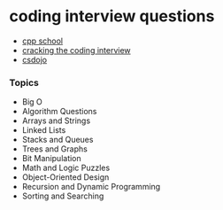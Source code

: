 # coding interview questions

- [cpp school](./cpp/)
- [cracking the coding interview](./cracking/)
- [csdojo](./csdojo)

### Topics

- Big O
- Algorithm Questions
- Arrays and Strings
- Linked Lists
- Stacks and Queues
- Trees and Graphs
- Bit Manipulation
- Math and Logic Puzzles
- Object-Oriented Design
- Recursion and Dynamic Programming
- Sorting and Searching